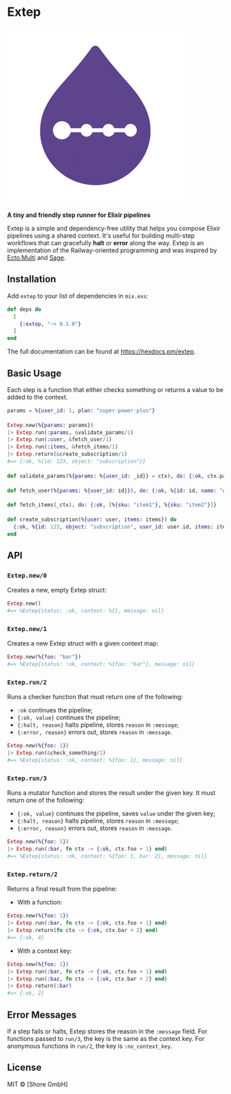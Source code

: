 # Extep

![**Extep**](https://raw.githubusercontent.com/shore-gmbh/extep/main/Extep.png)

**A tiny and friendly step runner for Elixir pipelines**

Extep is a simple and dependency-free utility that helps you compose Elixir pipelines using a shared context. It's useful for building multi-step workflows that can gracefully **halt** or **error** along the way. Extep is an implementation of the Railway-oriented programming and was inspired by [Ecto.Multi](https://hexdocs.pm/ecto/Ecto.Multi.html) and [Sage](https://hexdocs.pm/sage/readme.html).

## Installation

Add `extep` to your list of dependencies in `mix.exs`:

```elixir
def deps do
  [
    {:extep, "~> 0.1.0"}
  ]
end
```

The full documentation can be found at https://hexdocs.pm/extep.

## Basic Usage

Each step is a function that either checks something or returns a value to be added to the context.

```elixir
params = %{user_id: 1, plan: "super-power-plus"}

Extep.new(%{params: params})
|> Extep.run(:params, &validate_params/1)
|> Extep.run(:user, &fetch_user/1)
|> Extep.run(:items, &fetch_items/1)
|> Extep.return(&create_subscription/1)
#=> {:ok, %{id: 123, object: "subscription"}}

def validate_params(%{params: %{user_id: _id}} = ctx), do: {:ok, ctx.params}

def fetch_user(%{params: %{user_id: id}}), do: {:ok, %{id: id, name: "Alice"}}

def fetch_items(_ctx), do: {:ok, [%{sku: "item1"}, %{sku: "item2"}]}

def create_subscription(%{user: user, items: items}) do
  {:ok, %{id: 123, object: "subscription", user_id: user.id, items: items}}
end
```

## API

### `Extep.new/0`

Creates a new, empty Extep struct:

```elixir
Extep.new()
#=> %Extep{status: :ok, context: %{}, message: nil}
```

### `Extep.new/1`

Creates a new Extep struct with a given context map:

```elixir
Extep.new(%{foo: "bar"})
#=> %Extep{status: :ok, context: %{foo: "bar"}, message: nil}
```

### `Extep.run/2`

Runs a checker function that must return one of the following:

- `:ok` continues the pipeline;
- `{:ok, value}` continues the pipeline;
- `{:halt, reason}` halts pipeline, stores `reason` in `:message`;
- `{:error, reason}` errors out, stores `reason` in `:message`.

```elixir
Extep.new(%{foo: 1})
|> Extep.run(&check_something/1)
#=> %Extep{status: :ok, context: %{foo: 1}, message: nil}
```

### `Extep.run/3`

Runs a mutator function and stores the result under the given key. It must return one of the following:

- `{:ok, value}` continues the pipeline, saves `value` under the given key;
- `{:halt, reason}` halts pipeline, stores `reason` in `:message`;
- `{:error, reason}` errors out, stores `reason` in `:message`.

```elixir
Extep.new(%{foo: 1})
|> Extep.run(:bar, fn ctx -> {:ok, ctx.foo + 1} end)
#=> %Extep{status: :ok, context: %{foo: 1, bar: 2}, message: nil}
```

### `Extep.return/2`

Returns a final result from the pipeline:

- With a function:

```elixir
Extep.new(%{foo: 1})
|> Extep.run(:bar, fn ctx -> {:ok, ctx.foo + 1} end)
|> Extep.return(fn ctx -> {:ok, ctx.bar + 2} end)
#=> {:ok, 4}
```

- With a context key:

```elixir
Extep.new(%{foo: 1})
|> Extep.run(:bar, fn ctx -> {:ok, ctx.foo + 1} end)
|> Extep.run(:baz, fn ctx -> {:ok, ctx.bar + 2} end)
|> Extep.return(:bar)
#=> {:ok, 2}
```

## Error Messages

If a step fails or halts, Extep stores the reason in the `:message` field. For functions passed to `run/3`, the key is the same as the context key. For anonymous functions in `run/2`, the key is `:no_context_key`.

## License

MIT © [Shore GmbH]
